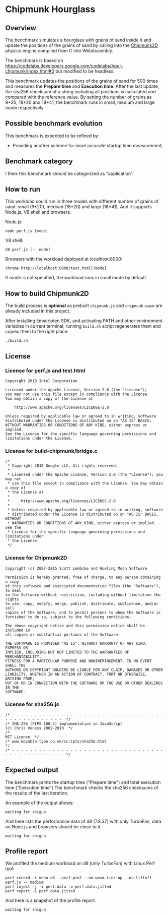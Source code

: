 # Chipmunk Hourglass

## Overview
The benchmark simulates a hourglass with grains of sand inside it and update the positions of the grains of sand by calling into the [Chipmunk2D](http://chipmunk-physics.net/) physics engine compiled from C into WebAssembly.

The benchmark is based on https://codelabs.developers.google.com/codelabs/hour-chipmunk/index.html#0 but modified to be headless.

This benchmark updates the positions of the grains of sand for 500 times and measures the **Prepare time** and **Execution time**. After the last update, the sha256 checksum of a string including all positions is calculated and compared with the reference value. By setting the number of grains as 9\*20, 18\*20 and 18\*41, the benchmark runs in small, medium and large mode respectively.

## Possible benchmark evolution
This benchmark is expected to be refined by:

* Providing another scheme for more accurate startup time measurement;

## Benchmark category
I think this benchmark should be categorized as “application”.

## How to run
This workload could run in three modes with different number of grains of sand: small (9\*20), medium (18\*20) and large (18\*41). And it supports Node.js, V8 shell and browsers.

Node.js:
```
node perf.js [mode]
```
V8 shell:
```
d8 perf.js [-- mode]
```
Browsers with the workload deployed at localhost:8000:
```
chrome http://localhost:8000/test.html[?mode]
```
If *mode* is not specified, the workload runs in small mode by default.

## How to build Chipmunk2D
The build process is **optional** as prebuilt `chipmunk.js` and `chipmunk.wasm` are  already included in this project.

After installing Emscripten SDK, and activating PATH and other environment variables in current terminal, running `build.sh` script regenerates them and copies them to the right place:
```
./build.sh
```

## License

### License for perf.js and test.html
```
Copyright 2019 Intel Corporation

Licensed under the Apache License, Version 2.0 (the "License");
you may not use this file except in compliance with the License.
You may obtain a copy of the License at

    http://www.apache.org/licenses/LICENSE-2.0

Unless required by applicable law or agreed to in writing, software
distributed under the License is distributed on an "AS IS" BASIS,
WITHOUT WARRANTIES OR CONDITIONS OF ANY KIND, either express or implied.
See the License for the specific language governing permissions and
limitations under the License.
```

### License for build-chipmunk/bridge.c
```
/*
 * Copyright 2018 Google LLC. All rights reserved.
 *
 * Licensed under the Apache License, Version 2.0 (the "License"); you may not
 * use this file except in compliance with the License. You may obtain a copy of
 * the License at
 *
 *     http://www.apache.org/licenses/LICENSE-2.0
 *
 * Unless required by applicable law or agreed to in writing, software
 * distributed under the License is distributed on an "AS IS" BASIS, WITHOUT
 * WARRANTIES OR CONDITIONS OF ANY KIND, either express or implied. See the
 * License for the specific language governing permissions and limitations under
 * the License.
 */
```

### License for Chipmunk2D
```
Copyright (c) 2007-2015 Scott Lembcke and Howling Moon Software

Permission is hereby granted, free of charge, to any person obtaining a copy
of this software and associated documentation files (the "Software"), to deal
in the Software without restriction, including without limitation the rights
to use, copy, modify, merge, publish, distribute, sublicense, and/or sell
copies of the Software, and to permit persons to whom the Software is
furnished to do so, subject to the following conditions:

The above copyright notice and this permission notice shall be included in
all copies or substantial portions of the Software.

THE SOFTWARE IS PROVIDED "AS IS", WITHOUT WARRANTY OF ANY KIND, EXPRESS OR
IMPLIED, INCLUDING BUT NOT LIMITED TO THE WARRANTIES OF MERCHANTABILITY,
FITNESS FOR A PARTICULAR PURPOSE AND NONINFRINGEMENT. IN NO EVENT SHALL THE
AUTHORS OR COPYRIGHT HOLDERS BE LIABLE FOR ANY CLAIM, DAMAGES OR OTHER
LIABILITY, WHETHER IN AN ACTION OF CONTRACT, TORT OR OTHERWISE, ARISING FROM,
OUT OF OR IN CONNECTION WITH THE SOFTWARE OR THE USE OR OTHER DEALINGS IN THE
SOFTWARE.

```

### License for sha256.js
```
/* - - - - - - - - - - - - - - - - - - - - - - - - - - - - - - - - - - - - - - - - - - - - - - -  */
/* SHA-256 (FIPS 180-4) implementation in JavaScript                  (c) Chris Veness 2002-2019  */
/*                                                                                   MIT Licence  */
/* www.movable-type.co.uk/scripts/sha256.html                                                     */
/* - - - - - - - - - - - - - - - - - - - - - - - - - - - - - - - - - - - - - - - - - - - - - - -  */
```

## Expected output
The benchmark prints the startup time ("Prepare time") and total execution time ("Execution time") The benchmark checks the sha256 checksums of the results of the last iteration.

An example of the output shows:
```
waiting for zhiguo
```
And here lists the performance data of d8 (7.8.37) with only TurboFan, data on Node.js and browsers should be close to it.
```
waiting for zhiguo
```

## Profile report
We profiled the medium workload on d8 (only TurboFan) with Linux Perf tool:

```
perf record -k mono d8 --perf-prof --no-wasm-tier-up --no-liftoff perf.js -- medium
perf inject -j -i perf.data -o perf.data.jitted
perf report -i perf.data.jitted
```

And here is a snapshot of the profile report:

```
waiting for zhiguo
```
